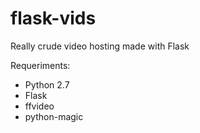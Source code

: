 # flask-vids
Really crude video hosting made with Flask

Requeriments:
- Python 2.7
- Flask
- ffvideo
- python-magic
